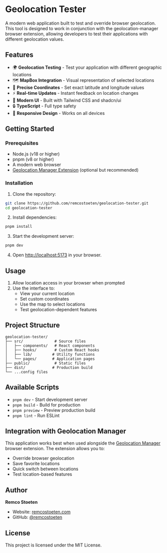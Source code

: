 # Geolocation Tester

A modern web application built to test and override browser geolocation. This tool is designed to work in conjunction with the geolocation-manager browser extension, allowing developers to test their applications with different geolocation values.

## Features

- 🌍 **Geolocation Testing** - Test your application with different geographic locations
- 🗺️ **MapBox Integration** - Visual representation of selected locations
- 🎯 **Precise Coordinates** - Set exact latitude and longitude values
- ⚡️ **Real-time Updates** - Instant feedback on location changes
- 🎨 **Modern UI** - Built with Tailwind CSS and shadcn/ui
- 🔒 **TypeScript** - Full type safety
- 📱 **Responsive Design** - Works on all devices

## Getting Started

### Prerequisites

- Node.js (v18 or higher)
- pnpm (v8 or higher)
- A modern web browser
- [Geolocation Manager Extension](https://github.com/remcostoeten/geolocation-manager) (optional but recommended)

### Installation

1. Clone the repository:
```bash
git clone https://github.com/remcostoeten/geolocation-tester.git
cd geolocation-tester
```

2. Install dependencies:
```bash
pnpm install
```

3. Start the development server:
```bash
pnpm dev
```

4. Open [http://localhost:5173](http://localhost:5173) in your browser.

## Usage

1. Allow location access in your browser when prompted
2. Use the interface to:
   - View your current location
   - Set custom coordinates
   - Use the map to select locations
   - Test geolocation-dependent features

## Project Structure

```
geolocation-tester/
├── src/              # Source files
│   ├── components/   # React components
│   ├── hooks/        # Custom React hooks
│   ├── lib/         # Utility functions
│   └── pages/       # Application pages
├── public/           # Static files
├── dist/            # Production build
└── ...config files
```

## Available Scripts

- `pnpm dev` - Start development server
- `pnpm build` - Build for production
- `pnpm preview` - Preview production build
- `pnpm lint` - Run ESLint

## Integration with Geolocation Manager

This application works best when used alongside the [Geolocation Manager](https://github.com/remcostoeten/geolocation-manager) browser extension. The extension allows you to:

- Override browser geolocation
- Save favorite locations
- Quick switch between locations
- Test location-based features

## Author

**Remco Stoeten**
- Website: [remcostoeten.com](https://remcostoeten.com)
- GitHub: [@remcostoeten](https://github.com/remcostoeten)

## License

This project is licensed under the MIT License.
